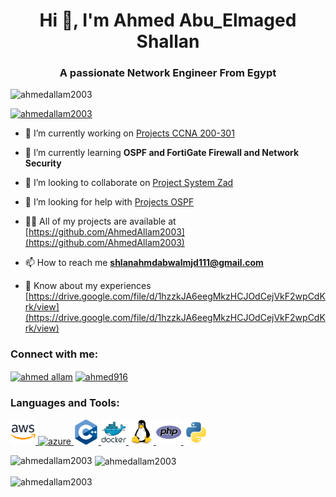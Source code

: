 <h1 align="center">Hi 👋, I'm Ahmed Abu_Elmaged Shallan</h1>
<h3 align="center">A passionate Network Engineer From Egypt</h3>

<p align="left"> <img src="https://komarev.com/ghpvc/?username=ahmedallam2003&label=Profile%20views&color=0e75b6&style=flat" alt="ahmedallam2003" /> </p>

<p align="left"> <a href="https://github.com/ryo-ma/github-profile-trophy"><img src="https://github-profile-trophy.vercel.app/?username=ahmedallam2003" alt="ahmedallam2003" /></a> </p>

- 🔭 I’m currently working on [Projects CCNA 200-301](https://github.com/AhmedAllam2003/Projects-CCNA)

- 🌱 I’m currently learning **OSPF and FortiGate Firewall and Network Security**

- 👯 I’m looking to collaborate on [Project System Zad](https://github.com/AhmedAllam2003/System-ZAD)

- 🤝 I’m looking for help with [Projects OSPF](https://github.com/AhmedAllam2003/Projects-OSPF)

- 👨‍💻 All of my projects are available at [https://github.com/AhmedAllam2003](https://github.com/AhmedAllam2003)

- 📫 How to reach me **shlanahmdabwalmjd111@gmail.com**

- 📄 Know about my experiences [https://drive.google.com/file/d/1hzzkJA6eegMkzHCJOdCejVkF2wpCdKrk/view](https://drive.google.com/file/d/1hzzkJA6eegMkzHCJOdCejVkF2wpCdKrk/view)

<h3 align="left">Connect with me:</h3>
<p align="left">
<a href="https://linkedin.com/in/ahmed allam" target="blank"><img align="center" src="https://raw.githubusercontent.com/rahuldkjain/github-profile-readme-generator/master/src/images/icons/Social/linked-in-alt.svg" alt="ahmed allam" height="30" width="40" /></a>
<a href="https://codeforces.com/profile/ahmed916" target="blank"><img align="center" src="https://raw.githubusercontent.com/rahuldkjain/github-profile-readme-generator/master/src/images/icons/Social/codeforces.svg" alt="ahmed916" height="30" width="40" /></a>
</p>

<h3 align="left">Languages and Tools:</h3>
<p align="left"> <a href="https://aws.amazon.com" target="_blank" rel="noreferrer"> <img src="https://raw.githubusercontent.com/devicons/devicon/master/icons/amazonwebservices/amazonwebservices-original-wordmark.svg" alt="aws" width="40" height="40"/> </a> <a href="https://azure.microsoft.com/en-in/" target="_blank" rel="noreferrer"> <img src="https://www.vectorlogo.zone/logos/microsoft_azure/microsoft_azure-icon.svg" alt="azure" width="40" height="40"/> </a> <a href="https://www.w3schools.com/cpp/" target="_blank" rel="noreferrer"> <img src="https://raw.githubusercontent.com/devicons/devicon/master/icons/cplusplus/cplusplus-original.svg" alt="cplusplus" width="40" height="40"/> </a> <a href="https://www.docker.com/" target="_blank" rel="noreferrer"> <img src="https://raw.githubusercontent.com/devicons/devicon/master/icons/docker/docker-original-wordmark.svg" alt="docker" width="40" height="40"/> </a> <a href="https://www.linux.org/" target="_blank" rel="noreferrer"> <img src="https://raw.githubusercontent.com/devicons/devicon/master/icons/linux/linux-original.svg" alt="linux" width="40" height="40"/> </a> <a href="https://www.php.net" target="_blank" rel="noreferrer"> <img src="https://raw.githubusercontent.com/devicons/devicon/master/icons/php/php-original.svg" alt="php" width="40" height="40"/> </a> <a href="https://www.python.org" target="_blank" rel="noreferrer"> <img src="https://raw.githubusercontent.com/devicons/devicon/master/icons/python/python-original.svg" alt="python" width="40" height="40"/> </a> </p>

<p><img align="left" src="https://github-readme-stats.vercel.app/api/top-langs?username=ahmedallam2003&show_icons=true&locale=en&layout=compact" alt="ahmedallam2003" /></p>

<p>&nbsp;<img align="center" src="https://github-readme-stats.vercel.app/api?username=ahmedallam2003&show_icons=true&locale=en" alt="ahmedallam2003" /></p>

<p><img align="center" src="https://github-readme-streak-stats.herokuapp.com/?user=ahmedallam2003&" alt="ahmedallam2003" /></p>

